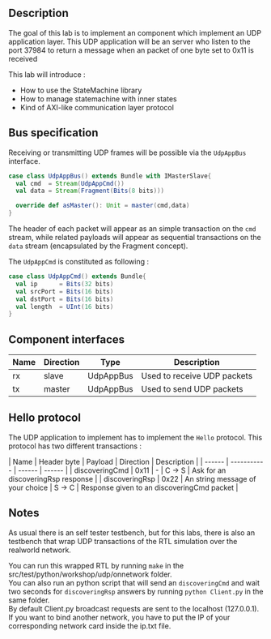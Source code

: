 ## Description
The goal of this lab is to implement an component which implement an UDP application layer. This UDP application will be an server who listen to the port 37984 to return a message when an packet of one byte set to 0x11 is received

This lab will introduce :

- How to use the StateMachine library
- How to manage statemachine with inner states
- Kind of AXI-like communication layer protocol

## Bus specification
Receiving or transmitting UDP frames will be possible via the `UdpAppBus` interface.<br>

```scala
case class UdpAppBus() extends Bundle with IMasterSlave{
  val cmd  = Stream(UdpAppCmd())
  val data = Stream(Fragment(Bits(8 bits)))

  override def asMaster(): Unit = master(cmd,data)
}
```

The header of each packet will appear as an simple transaction on the `cmd` stream, while related payloads will appear as sequential transactions on the `data` stream (encapsulated by the Fragment concept).

The `UdpAppCmd` is constituted as following :

```scala
case class UdpAppCmd() extends Bundle{
  val ip      = Bits(32 bits)
  val srcPort = Bits(16 bits)
  val dstPort = Bits(16 bits)
  val length  = UInt(16 bits)
}
```

## Component interfaces

| Name | Direction | Type | Description |
| ------ | ----------- | ------ | ------ |
| rx | slave | UdpAppBus | Used to receive UDP packets |
| tx | master | UdpAppBus | Used to send UDP packets  |

## Hello protocol
The UDP application to implement has to implement the `Hello` protocol. This protocol has two different transactions :

| Name | Header byte | Payload | Direction | Description |
| ------ | ----------- | ------ | ------ |
| discoveringCmd | 0x11 | - | C -> S | Ask for an discoveringRsp response |
| discoveringRsp | 0x22 | An string message of your choice |  S -> C |  Response given to an discoveringCmd packet |

## Notes
As usual there is an self tester testbench, but for this labs, there is also an testbench that wrap UDP transactions of the RTL simulation over the realworld network.

You can run this wrapped RTL by running `make` in the src/test/python/workshop/udp/onnetwork folder.<br>
You can also run an python script that will send an `discoveringCmd` and wait two seconds for `discoveringRsp` answers by running `python Client.py` in the same folder.<br>
By default Client.py broadcast requests are sent to the localhost (127.0.0.1). If you want to bind another network, you have to put the IP of your corresponding network card inside the ip.txt file.
